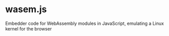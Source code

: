 # wasem.js
Embedder code for WebAssembly modules in JavaScript, emulating a Linux kernel for the browser
